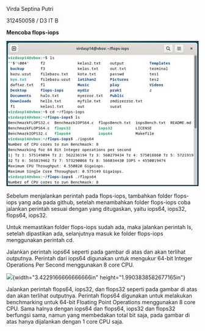 Virda Septina Putri

312450058 / D3 IT B

**Mencoba flops-iops**

![flops-iops image1](https://github.com/virdasp14/SisOp-2025/blob/main/flopsiops%20image1.jpeg?raw=true)

Sebelum menjalankan perintah pada flops-iops, tambahkan folder
flops-iops yang ada pada github, setelah menambahkan folder flops-iops
coba jalankan perintah sesuai dengan yang ditugaskan, yaitu iops64,
iops32, flops64, iops32.

Untuk memastikan folder flops-iops sudah ada, maka jalankan perintah ls,
setelah dipastikan ada, selanjutnya masuk ke folder flops-iops
menggunakan perintah cd.

Jalankan perintah iops64 seperti pada gambar di atas dan akan terlihat
outputnya. Perintah dari iops64 digunakan untuk mengukur 64-bit Integer
Operations Per Second menggunakan 8 core CPU.

![](./image2.png){width="3.4229166666666666in"
height="1.9903838582677165in"}

Jalankan perintah flops64, iops32, dan flops32 seperti pada gambar di
atas dan akan terlihat outputnya. Perintah flops64 digunakan untuk
melakukan benchmarking untuk 64-bit Floating Point Operations
menggunakan 8 core CPU. Sama halnya dengan iops64 dan flops64, iops32
dan flops32 berfungsi sama, namun yang membedakan total bit saja, pada
gambar di atas hanya dijalankan dengan 1 core CPU saja.
